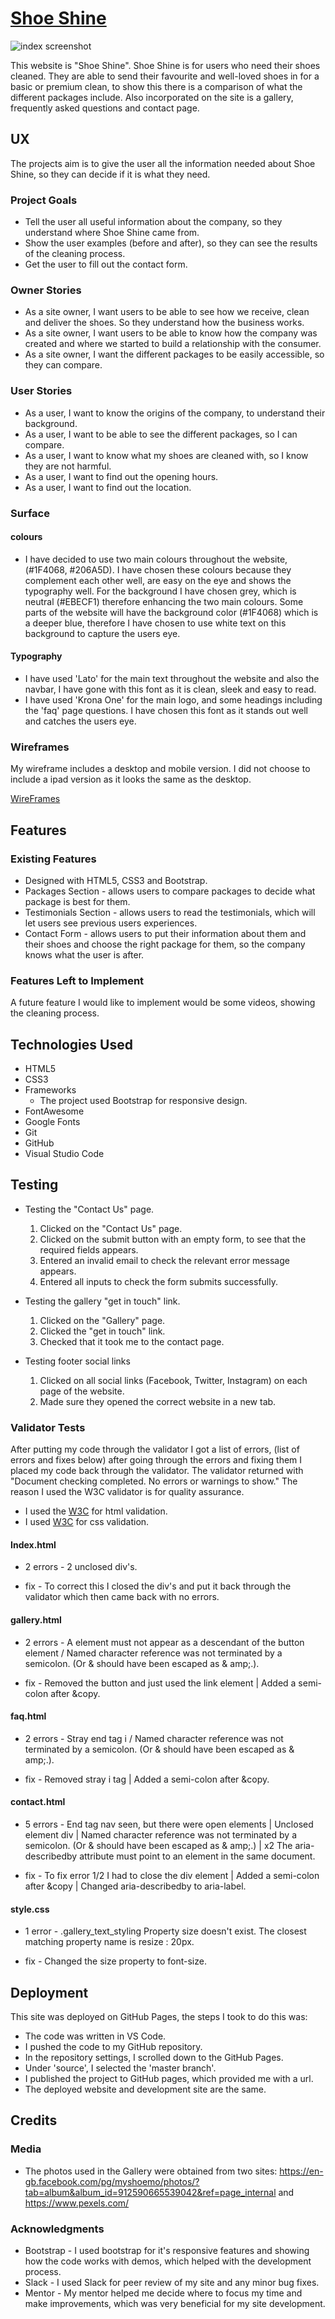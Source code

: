 # [Shoe Shine](https://jacktubby.github.io/ShoeShine/)

![index screenshot](/assets/images/index-screenshot.png)

This website is "Shoe Shine". Shoe Shine is for users who need their shoes cleaned. They are able to send their favourite and well-loved shoes in for a basic or premium clean, to show this there is a comparison of what the different packages include. Also incorporated on the site is a gallery, frequently asked questions and contact page. 
 
## UX
 
The projects aim is to give the user all the information needed about Shoe Shine, so they can decide if it is what they need.

### Project Goals 

- Tell the user all useful information about the company, so they understand where Shoe Shine came from.
- Show the user examples (before and after), so they can see the results of the cleaning process.
- Get the user to fill out the contact form.

### Owner Stories

- As a site owner, I want users to be able to see how we receive, clean and deliver the shoes. So they understand how the business works.
- As a site owner, I want users to be able to know how the company was created and where we started to build a relationship with the consumer.
- As a site owner, I want the different packages to be easily accessible, so they can compare.

### User Stories

- As a user, I want to know the origins of the company, to understand their background.
- As a user, I want to be able to see the different packages, so I can compare.
- As a user, I want to know what my shoes are cleaned with, so I know they are not harmful.
- As a user, I want to find out the opening hours.
- As a user, I want to find out the location.

### Surface 

#### colours

- I have decided to use two main colours throughout the website, (#1F4068, #206A5D). I have chosen these colours because they complement each other well, are easy on the eye and shows the typography well. For the background I have chosen grey, which is neutral (#EBECF1) therefore enhancing the two main colours. Some parts of the website will have the background color (#1F4068) which is a deeper blue, therefore I have chosen to use white text on this background to capture the users eye.


#### Typography 
- I have used 'Lato' for the main text throughout the website and also the navbar, I have gone with this font as it is clean, sleek and easy to read.
- I have used 'Krona One' for the main logo, and some headings including the 'faq' page questions. I have chosen this font as it stands out well and catches the users eye.


### Wireframes

My wireframe includes a desktop and mobile version. I did not choose to include a ipad version as it looks the same as the desktop.

[WireFrames](https://github.com/JackTubby/ShoeShine/blob/master/assets/docs/ShoeShine%20Wireframe.pdf)

## Features

### Existing Features

- Designed with HTML5, CSS3 and Bootstrap.
- Packages Section - allows users to compare packages to decide what package is best for them.
- Testimonials Section - allows users to read the testimonials, which will let users see previous users experiences.
- Contact Form - allows users to put their information about them and their shoes and choose the right package for them, so the company knows what the user is after.

### Features Left to Implement

A future feature I would like to implement would be some videos, showing the cleaning process. 

## Technologies Used

- HTML5 
- CSS3
- Frameworks
  - The project used Bootstrap for responsive design.
- FontAwesome
- Google Fonts
- Git
- GitHub
- Visual Studio Code

## Testing

- Testing the "Contact Us" page.
   1. Clicked on the "Contact Us" page.
   2. Clicked on the submit button with an empty form, to see that the required fields appears.
   3. Entered an invalid email to check the relevant error message appears.
   4. Entered all inputs to check the form submits successfully.

- Testing the gallery "get in touch" link.
    1. Clicked on the "Gallery" page.
    2. Clicked the "get in touch" link.
    3. Checked that it took me to the contact page.

- Testing footer social links
  1. Clicked on all social links (Facebook, Twitter, Instagram) on each page of the website.
  2. Made sure they opened the correct website in a new tab.


### Validator Tests

After putting my code through the validator I got a list of errors, (list of errors and fixes below) after going through the errors and fixing them I placed my code back through the validator. The validator returned with "Document checking completed. No errors or warnings to show." The reason I used the W3C validator is for quality assurance.

- I used the [W3C](https://validator.w3.org/) for html validation.
- I used [W3C](https://jigsaw.w3.org/css-validator/) for css validation.

#### Index.html

- 2 errors - 2 unclosed div's.

- fix - To correct this I closed the div's and put it back through the validator which then came back with no errors.

#### gallery.html 

- 2 errors - A element must not appear as a descendant of the button element / Named character reference was not terminated by a semicolon. (Or & should have been escaped as & amp;.).

- fix - Removed the button and just used the link element | Added a semi-colon after &copy.

#### faq.html 

- 2 errors - Stray end tag i / Named character reference was not terminated by a semicolon. (Or & should have been escaped as & amp;.).

- fix - Removed stray i tag | Added a semi-colon after &copy.

#### contact.html

- 5 errors -  End tag nav seen, but there were open elements | Unclosed element div | Named character reference was not terminated by a semicolon. (Or & should have been escaped as & amp;.) | x2 The aria-describedby attribute must point to an element in the same document.

- fix - To fix error 1/2 I had to close the div element | Added a semi-colon after &copy | Changed aria-describedby to aria-label.

#### style.css

- 1 error - .gallery_text_styling	Property size doesn't exist. The closest matching property name is resize : 20px.

- fix - Changed the size property to font-size.

## Deployment

This site was deployed on GitHub Pages, the steps I took to do this was:

- The code was written in VS Code.
- I pushed the code to my GitHub repository.
- In the repository settings, I scrolled down to the GitHub Pages.
- Under 'source', I selected the 'master branch'. 
- I published the project to GitHub pages, which provided me with a url.
- The deployed website and development site are the same.

## Credits

### Media

* The photos used in the Gallery were obtained from two sites: https://en-gb.facebook.com/pg/myshoemo/photos/?tab=album&album_id=912590665539042&ref=page_internal and https://www.pexels.com/

### Acknowledgments

- Bootstrap - I used bootstrap for it's responsive features and showing how the code works with demos, which helped with the development process.
- Slack - I used Slack for peer review of my site and any minor bug fixes.
- Mentor - My mentor helped me decide where to focus my time and make improvements, which was very beneficial for my site development. 